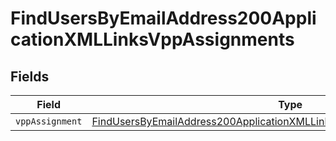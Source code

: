 # FindUsersByEmailAddress200ApplicationXMLLinksVppAssignments


## Fields

| Field                                                                                                                                                                           | Type                                                                                                                                                                            | Required                                                                                                                                                                        | Description                                                                                                                                                                     |
| ------------------------------------------------------------------------------------------------------------------------------------------------------------------------------- | ------------------------------------------------------------------------------------------------------------------------------------------------------------------------------- | ------------------------------------------------------------------------------------------------------------------------------------------------------------------------------- | ------------------------------------------------------------------------------------------------------------------------------------------------------------------------------- |
| `vppAssignment`                                                                                                                                                                 | [FindUsersByEmailAddress200ApplicationXMLLinksVppAssignmentsVppAssignment](../../models/operations/findusersbyemailaddress200applicationxmllinksvppassignmentsvppassignment.md) | :heavy_minus_sign:                                                                                                                                                              | N/A                                                                                                                                                                             |